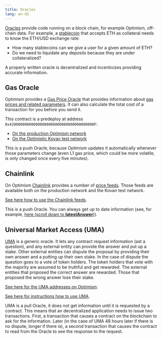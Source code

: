 ```yaml
---
title: Oracles 
lang: en-US
---
```



[Oracles](https://ethereum.org/en/developers/docs/oracles/) provide code running on a block chain, for example Optimism, off-chain data.
For example, a [stablecoin](https://ethereum.org/en/stablecoins/) that accepts ETH as collateral needs to know the ETH/USD exchange rate:

- How many stablecoins can we give a user for a given amount of ETH?
- Do we need to liquidate any deposits because they are under collateralized?

A properly written oracle is decentralized and incentivizes providing accurate information.

## Gas Oracle

Optimism provides a [Gas Price Oracle](https://github.com/ethereum-optimism/optimism/blob/develop/packages/contracts/contracts/L2/predeploys/OVM_GasPriceOracle.sol) that provides information about [gas prices and related parameters](../developers/build/transaction-fees.md).
It can also calculate the total cost of a transaction for you before you send it.

This contract is a predeploy at address `0x420000000000000000000000000000000000000F`:

- [On the production Optimism network](https://optimistic.etherscan.io/address/0x420000000000000000000000000000000000000F#readContract)
- [On the Optimistic Kovan test network](https://kovan-optimistic.etherscan.io/address/0x420000000000000000000000000000000000000F#readContract)

This is a push Oracle, because Optimism updates it automatically whenever those parameters change (even L1 gas price, which could be more volatile, is only changed once every five minutes).


## Chainlink

On Optimism [Chainlink](https://chain.link/) provides a number of [price feeds](https://docs.chain.link/docs/optimism-price-feeds/).
Those feeds are available both on the production network and the Kovan test network.

[See here how to use the Chainlink feeds](https://docs.chain.link/docs/get-the-latest-price/).

This is a push Oracle. 
You can always get up to date information (see, for example, [here (scroll down to **latestAnswer**)](https://optimistic.etherscan.io/address/0x13e3Ee699D1909E989722E753853AE30b17e08c5#readContract)).


## Universal Market Access (UMA)

[UMA](https://umaproject.org/) is a generic oracle.
It lets any contract request information (ast a question), and any external entity can provide the answer and put up a stake.
Other external entities can dispute the proposal by providing their own answer and a putting up their own stake.
In the case of dispute the question goes to a vote of token holders.
The token holders that vote with the majority are assumed to be truthful and get rewarded.
The external entities that proposed the correct answer are rewarded.
Those that proposed the wrong answer lose their stake.

[See here for the UMA addresses on Optimism](https://github.com/UMAprotocol/protocol/blob/master/packages/core/networks/10.json). 

[See here for instructions how to use UMA](https://docs.umaproject.org/build-walkthrough/build-process).

UMA is a pull Oracle, it does not get information until it is requested by a contract. 
This means that an decentralized application needs to issue two transactions.
First, a transaction that causes a contract on the blockchain to ask for the information.
Later (in the case of UMA 48 hours later if there is no dispute, longer if there is), a second transaction that causes the contract to read from the Oracle to see the response to the request. 
